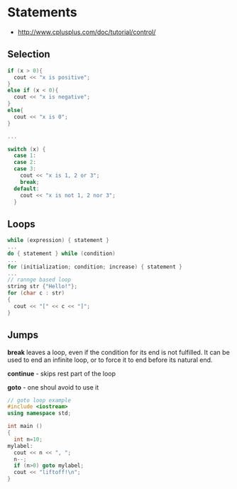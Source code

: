 Statements
==========

 - http://www.cplusplus.com/doc/tutorial/control/

Selection
---------

```c++
if (x > 0){
  cout << "x is positive";
}
else if (x < 0){
  cout << "x is negative";
}
else{
  cout << "x is 0";
}

...

switch (x) {
  case 1:
  case 2:
  case 3:
    cout << "x is 1, 2 or 3";
    break;
  default:
    cout << "x is not 1, 2 nor 3";
  }
```

Loops
-----

```c++
while (expression) { statement } 
...
do { statement } while (condition)
...
for (initialization; condition; increase) { statement }
...
// rannge based loop
string str {"Hello!"};
for (char c : str)
{
  cout << "[" << c << "]";
}
```

Jumps
-----

**break** leaves a loop, even if the condition for its end is not fulfilled. 
It can be used to end an infinite loop, or to force it to end before its natural end. 


**continue** - skips rest part of the loop

**goto** - one shoul avoid to use it

```c++
// goto loop example
#include <iostream>
using namespace std;

int main ()
{
  int n=10;
mylabel:
  cout << n << ", ";
  n--;
  if (n>0) goto mylabel;
  cout << "liftoff!\n";
}
```


